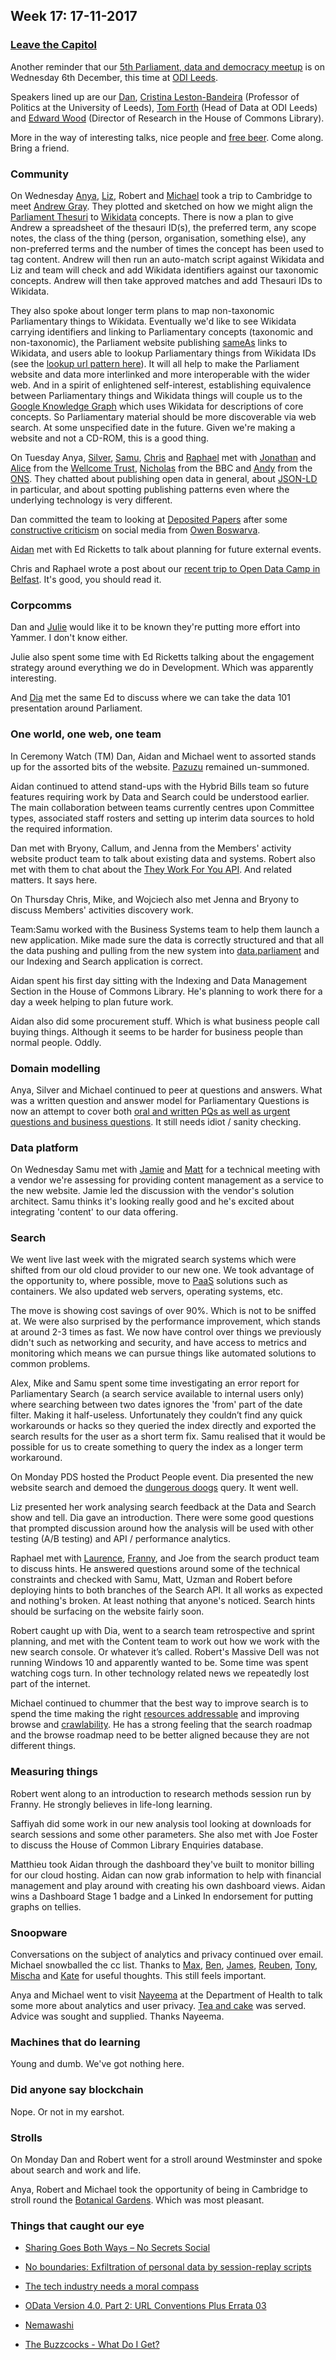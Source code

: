 ## Week 17: 17-11-2017

### [Leave the Capitol](https://www.youtube.com/watch?v=GpMoRS_9bcM)

Another reminder that our [5th Parliament, data and democracy meetup](https://attending.io/events/parliament-data-and-democracy-meetup-5) is on Wednesday 6th December, this time at [ODI Leeds](http://leeds.theodi.org/).

Speakers lined up are our [Dan](https://twitter.com/dasbarrett), [Cristina Leston-Bandeira](https://twitter.com/estrangeirada) (Professor of Politics at the University of Leeds), [Tom Forth](https://twitter.com/thomasforth) (Head of Data at ODI Leeds) and [Edward Wood](https://twitter.com/edwardwood99) (Director of Research in the House of Commons Library).

More in the way of interesting talks, nice people and [free beer](https://en.wiktionary.org/wiki/free_as_in_beer). Come along. Bring a friend.
 
### Community

On Wednesday [Anya](https://twitter.com/bitten_), [Liz](https://twitter.com/greensideknits), Robert and [Michael](https://twitter.com/fantasticlife) took a trip to Cambridge to meet [Andrew Gray](https://twitter.com/generalising). They plotted and sketched on how we might align the [Parliament Thesuri](http://www.data.parliament.uk/dataset/thesauri) to [Wikidata](https://www.wikidata.org/wiki/Wikidata:Main_Page) concepts. There is now a plan to give Andrew a spreadsheet of the thesauri ID(s), the preferred term, any scope notes, the class of the thing (person, organisation, something else), any non-preferred terms and the number of times the concept has been used to tag content. Andrew will then run an auto-match script against Wikidata and Liz and team will check and add Wikidata identifiers against our taxonomic concepts. Andrew will then take approved matches and add Thesauri IDs to Wikidata.

They also spoke about longer term plans to map non-taxonomic Parliamentary things to Wikidata. Eventually we'd like to see Wikidata carrying identifiers and linking to Parliamentary concepts (taxonomic and non-taxonomic), the Parliament website publishing [sameAs](http://schema.org/sameAs) links to Wikidata, and users able to lookup Parliamentary things from Wikidata IDs (see the [lookup url pattern here](https://github.com/ukparliament/ontologies/blob/master/urls.csv)). It will all help to make the Parliament website and data more interlinked and more interoperable with the wider web. And in a spirit of enlightened self-interest, establishing equivalence between Parliamentary things and Wikidata things will couple us to the [Google Knowledge Graph](https://en.wikipedia.org/wiki/Knowledge_Graph) which uses Wikidata for descriptions of core concepts. So Parliamentary material should be more discoverable via web search. At some unspecified date in the future. Given we're making a website and not a CD-ROM, this is a good thing.

On Tuesday Anya, [Silver](https://twitter.com/silveroliver), [Samu](https://twitter.com/langsamu), [Chris](https://twitter.com/chrisalcockdev) and [Raphael](https://twitter.com/raphaelleung) met with [Jonathan](https://twitter.com/jonathantweed) and [Alice](https://twitter.com/superprotta) from the [Wellcome Trust](https://wellcome.ac.uk/), [Nicholas](https://twitter.com/njh) from the BBC and [Andy](https://twitter.com/mr_dudders) from the [ONS](https://www.ons.gov.uk/). They chatted about publishing open data in general, about [JSON-LD](https://en.wikipedia.org/wiki/JSON-LD) in particular, and about spotting publishing patterns even where the underlying technology is very different.

Dan committed the team to looking at [Deposited Papers](https://www.parliament.uk/depositedpapers) after some [constructive criticism](https://twitter.com/owenboswarva/status/929715010498125825) on social media from [Owen Boswarva](https://twitter.com/owenboswarva).

[Aidan](http://twitter.com/aidan_morgan) met with Ed Ricketts to talk about planning for future external events.

Chris and Raphael wrote a post about our [recent trip to Open Data Camp in Belfast](https://pds.blog.parliament.uk/2017/11/15/open-data-camp-in-belfast/). It's good, you should read it.

### Corpcomms

Dan and [Julie](https://twitter.com/julietouring) would like it to be known they're putting more effort into Yammer. I don't know either.

Julie also spent some time with Ed Ricketts talking about the engagement strategy around everything we do in Development.  Which was apparently interesting.

And [Dia](https://twitter.com/DN78) met the same Ed to discuss where we can take the data 101 presentation around Parliament.

### One world, one web, one team

In Ceremony Watch (TM) Dan, Aidan and Michael went to assorted stands up for the assorted bits of the website. [Pazuzu](https://en.m.wikipedia.org/wiki/Pazuzu) remained un-summoned.

Aidan continued to attend stand-ups with the Hybrid Bills team so future features requiring work by Data and Search could be understood earlier. The main collaboration between teams currently centres upon Committee types, associated staff rosters and setting up interim data sources to hold the required information.

Dan met with Bryony, Callum, and Jenna from the Members' activity website product team to talk about existing data and systems. Robert also met with them to chat about the [They Work For You API](https://www.theyworkforyou.com/api/). And related matters. It says here.

On Thursday Chris, Mike, and Wojciech also met Jenna and Bryony to discuss Members' activities discovery work.

Team:Samu worked with the Business Systems team to help them launch a new application. Mike made sure the data is correctly structured and that all the data pushing and pulling from the new system into [data.parliament](http://www.data.parliament.uk/) and our Indexing and Search application is correct.

Aidan spent his first day sitting with the Indexing and Data Management Section in the House of Commons Library. He's planning to work there for a day a week helping to plan future work.

Aidan also did some procurement stuff. Which is what business people call buying things. Although it seems to be harder for business people than normal people. Oddly.

### Domain modelling

Anya, Silver and Michael continued to peer at questions and answers. What was a written question and answer model for Parliamentary Questions is now an attempt to cover both [oral and written PQs as well as urgent questions and business questions](https://ukparliament.github.io/ontologies/question-and-answer/question-and-answer-ontology.html). It still needs idiot / sanity checking.

### Data platform

On Wednesday Samu met with [Jamie](https://twitter.com/oddtype) and [Matt](https://twitter.com/mattrayner) for a technical meeting with a vendor we're assessing for providing content management as a service to the new website. Jamie led the discussion with the vendor's solution architect. Samu thinks it's looking really good and he's excited about integrating 'content' to our data offering.

### Search

We went live last week with the migrated search systems which were shifted from our old cloud provider to our new one. We took advantage of the opportunity to, where possible, move to [PaaS](https://en.wikipedia.org/wiki/Platform_as_a_service) solutions such as containers. We also updated web servers, operating systems, etc.
 
The move is showing cost savings of over 90%. Which is not to be sniffed at. We were also surprised by the performance improvement, which stands at around 2-3 times as fast. We now have control over things we previously didn't such as networking and security, and have access to metrics and monitoring which means we can pursue things like automated solutions to common problems.

Alex, Mike and Samu spent some time investigating an error report for Parliamentary Search (a search service available to internal users only) where searching between two dates ignores the 'from' part of the date filter. Making it half-useless. Unfortunately they couldn’t find any quick workarounds or hacks so they queried the index directly and exported the search results for the user as a short term fix. Samu realised that it would be possible for us to create something to query the index as a longer term workaround.

On Monday PDS hosted the Product People event. Dia presented the new website search and demoed the [dungerous doogs](https://beta.parliament.uk/search?q=dungerous+doogs) query. It went well.

Liz presented her work analysing search feedback at the Data and Search show and tell. Dia gave an introduction. There were some good questions that prompted discussion around how the analysis will be used with other testing (A/B testing) and API / performance analytics.

Raphael met with [Laurence](https://twitter.com/laurencegrinyer), [Franny](https://twitter.com/eff_shaped), and Joe from the search product team to discuss hints. He answered questions around some of the technical constraints and checked with Samu, Matt, Uzman and Robert before deploying hints to both branches of the Search API. It all works as expected and nothing's broken. At least nothing that anyone's noticed. Search hints should be surfacing on the website fairly soon.

Robert caught up with Dia, went to a search team retrospective and sprint planning, and met with the Content team to work out how we work with the new search console. Or whatever it’s called. Robert's Massive Dell was not running Windows 10 and apparently wanted to be. Some time was spent watching cogs turn. In other technology related news we repeatedly lost part of the internet.

Michael continued to chummer that the best way to improve search is to spend the time making the right [resources addressable](https://en.wikipedia.org/wiki/Web_resource) and improving browse and [crawlability](https://en.wikipedia.org/wiki/Web_crawler). He has a strong feeling that the search roadmap and the browse roadmap need to be better aligned because they are not different things.

### Measuring things

Robert went along to an introduction to research methods session run by Franny. He strongly believes in life-long learning.

Saffiyah did some work in our new analysis tool looking at downloads for search sessions and some other parameters. She also met with Joe Foster to discuss the House of Common Library Enquiries database.

Matthieu took Aidan through the dashboard they've built to monitor billing for our cloud hosting. Aidan can now grab information to help with financial management and play around with creating his own dashboard views. Aidan wins a Dashboard Stage 1 badge and a Linked In endorsement for putting graphs on tellies.

### Snoopware

Conversations on the subject of analytics and privacy continued over email. Michael snowballed the cc list. Thanks to [Max](https://twitter.com/emax), [Ben](https://twitter.com/benwoodhams), [James](https://twitter.com/floppy), [Reuben](https://twitter.com/rdbinns), [Tony](https://twitter.com/psychemedia), [Mischa](https://twitter.com/mischat) and [Kate](https://twitter.com/kateahoc) for useful thoughts. This still feels important.

Anya and Michael went to visit [Nayeema](https://twitter.com/nayeemac) at the Department of Health to talk some more about analytics and user privacy. [Tea and cake](https://twitter.com/fantasticlife/status/931495661492686848) was served. Advice was sought and supplied. Thanks Nayeema.

### Machines that do learning

Young and dumb. We've got nothing here.

### Did anyone say blockchain

Nope. Or not in my earshot.

### Strolls

On Monday Dan and Robert went for a stroll around Westminster and spoke about search and work and life.

Anya, Robert and Michael took the opportunity of being in Cambridge to stroll round the [Botanical Gardens](http://www.botanic.cam.ac.uk/Botanic/Home.aspx). Which was most pleasant.

### Things that caught our eye

* [Sharing Goes Both Ways – No Secrets Social](https://blog.ouseful.info/2017/11/09/sharing-goes-both-ways/)

* [No boundaries: Exfiltration of personal data by session-replay scripts](https://freedom-to-tinker.com/2017/11/15/no-boundaries-exfiltration-of-personal-data-by-session-replay-scripts/)

* [The tech industry needs a moral compass](https://medium.com/doteveryone/the-tech-industry-needs-a-moral-compass-3ce1665a287f)

* [OData Version 4.0. Part 2: URL Conventions Plus Errata 03](http://docs.oasis-open.org/odata/odata/v4.0/odata-v4.0-part2-url-conventions.html)

* [Nemawashi](https://en.wikipedia.org/wiki/Nemawashi)

* [The Buzzcocks - What Do I Get?](https://www.youtube.com/watch?v=-EEPvXlTUnU)